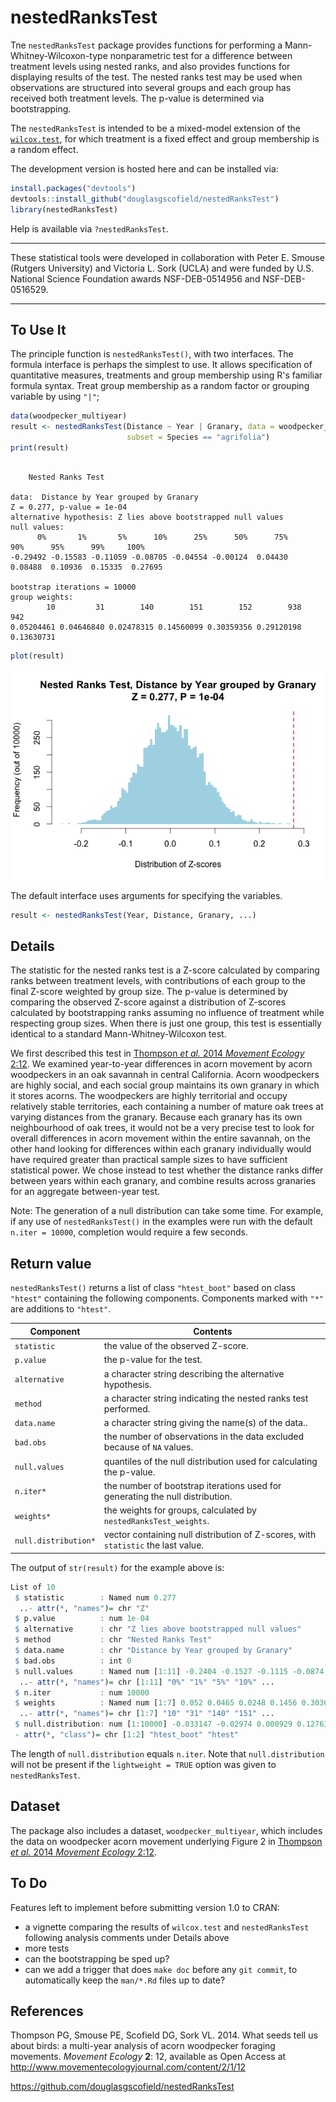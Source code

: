 nestedRanksTest
===============

Tne `nestedRanksTest` package provides functions for performing a
Mann-Whitney-Wilcoxon-type nonparametric test for a difference between
treatment levels using nested ranks, and also provides functions for displaying
results of the test.  The nested ranks test may be used when observations are
structured into several groups and each group has received both treatment
levels.  The p-value is determined via bootstrapping.

The `nestedRanksTest` is intended to be a mixed-model extension of the
[`wilcox.test`][wilcox], for which treatment is a fixed effect and group
membership is a random effect.

[wilcox]: https://stat.ethz.ch/R-manual/R-patched/library/stats/html/wilcox.test.html

The development version is hosted here and can be installed via:

```R
install.packages("devtools")
devtools::install_github("douglasgscofield/nestedRanksTest")
library(nestedRanksTest)
```

Help is available via `?nestedRanksTest`.

* * *
These statistical tools were developed in collaboration with Peter E.
Smouse (Rutgers University) and Victoria L. Sork (UCLA) and were funded by
U.S. National Science Foundation awards NSF-DEB-0514956 and
NSF-DEB-0516529.
* * *


To Use It
---------

The principle function is `nestedRanksTest()`, with two interfaces.  The
formula interface is perhaps the simplest to use. It allows specification of 
quantitative measures, treatments and group membership using R's familiar
formula syntax.  Treat group membership as a random factor or
grouping variable by using `"|"`;

```R
data(woodpecker_multiyear)
result <- nestedRanksTest(Distance ~ Year | Granary, data = woodpecker_multiyear,
                          subset = Species == "agrifolia")
print(result)
```

~~~~

	Nested Ranks Test

data:  Distance by Year grouped by Granary
Z = 0.277, p-value = 1e-04
alternative hypothesis: Z lies above bootstrapped null values
null values:
      0%       1%       5%      10%      25%      50%      75%      90%      95%      99%     100% 
-0.29492 -0.15583 -0.11059 -0.08705 -0.04554 -0.00124  0.04430  0.08488  0.10936  0.15335  0.27695 

bootstrap iterations = 10000 
group weights:
        10         31        140        151        152        938        942 
0.05204461 0.04646840 0.02478315 0.14560099 0.30359356 0.29120198 0.13630731 
~~~~

```R
plot(result)
```
![nestedRanksTest plot example](example_plot.png "nestedRanksTest plot example")


The default interface uses arguments for specifying the variables.

```R
result <- nestedRanksTest(Year, Distance, Granary, ...)
```

Details
-------

The statistic for the nested ranks test is a Z-score calculated by comparing
ranks between treatment levels, with contributions of each group to the final
Z-score weighted by group size.  The p-value is determined by comparing the
observed Z-score against a distribution of Z-scores calculated by bootstrapping
ranks assuming no influence of treatment while respecting group sizes. When
there is just one group, this test is essentially identical to a standard
Mann-Whitney-Wilcoxon test.

We first described this test in [Thompson _et al._ 2014 _Movement Ecology_
2:12](http://www.movementecologyjournal.com/content/2/1/12).   We examined
year-to-year differences in acorn movement by acorn woodpeckers in an oak
savannah in central California.  Acorn woodpeckers are highly social, and each
social group maintains its own granary in which it stores acorns.  The
woodpeckers are highly territorial and occupy relatively stable territories,
each containing a number of mature oak trees at varying distances from the
granary.  Because each granary has its own neighbourhood of oak trees, it would
not be a very precise test to look for overall differences in acorn movement
within the entire savannah, on the other hand looking for differences within
each granary individually would have required greater than practical sample
sizes to have sufficient statistical power.  We chose instead to test whether
the distance ranks differ between years within each granary, and combine
results across granaries for an aggregate between-year test.

Note: The generation of a null distribution can take some time.  For example,
if any use of `nestedRanksTest()` in the examples were run with the default 
`n.iter = 10000`, completion would require a few seconds.

Return value
------------

`nestedRanksTest()` returns a list of class `"htest_boot"` based on class
`"htest"` containing the following components.  Components marked with `"*"`
are additions to `"htest"`.


Component |  Contents
----------|----------
`statistic` | the value of the observed Z-score.
`p.value` | the p-value for the test.
`alternative` | a character string describing the alternative hypothesis.
`method` | a character string indicating the nested ranks test performed.
`data.name` | a character string giving the name(s) of the data..
`bad.obs` | the number of observations in the data excluded because of `NA` values.
`null.values` | quantiles of the null distribution used for calculating the p-value.
`n.iter*` | the number of bootstrap iterations used for generating the null distribution.
`weights*` | the weights for groups, calculated by `nestedRanksTest_weights`.
`null.distribution*` | vector containing null distribution of Z-scores, with `statistic` the last value.

The output of `str(result)` for the example above is:

```R
List of 10
 $ statistic        : Named num 0.277
  ..- attr(*, "names")= chr "Z"
 $ p.value          : num 1e-04
 $ alternative      : chr "Z lies above bootstrapped null values"
 $ method           : chr "Nested Ranks Test"
 $ data.name        : chr "Distance by Year grouped by Granary"
 $ bad.obs          : int 0
 $ null.values      : Named num [1:11] -0.2404 -0.1527 -0.1115 -0.0874 -0.0462 ...
  ..- attr(*, "names")= chr [1:11] "0%" "1%" "5%" "10%" ...
 $ n.iter           : num 10000
 $ weights          : Named num [1:7] 0.052 0.0465 0.0248 0.1456 0.3036 ...
  ..- attr(*, "names")= chr [1:7] "10" "31" "140" "151" ...
 $ null.distribution: num [1:10000] -0.033147 -0.02974 0.000929 0.127633 -0.034387 ...
 - attr(*, "class")= chr [1:2] "htest_boot" "htest"

```

The length of `null.distribution` equals `n.iter`.  Note that
`null.distribution` will not be present if the `lightweight = TRUE` option was
given to `nestedRanksTest`.



Dataset
-------

The package also includes a dataset, `woodpecker_multiyear`, which includes the
data on woodpecker acorn movement underlying Figure 2 in [Thompson _et al._
2014 _Movement Ecology_ 2:12](http://www.movementecologyjournal.com/content/2/1/12).


To Do
-----

Features left to implement before submitting version 1.0 to CRAN:

* a vignette comparing the results of `wilcox.test` and `nestedRanksTest` following analysis comments under Details above
* more tests
* can the bootstrapping be sped up?
* can we add a trigger that does `make doc` before any `git commit`, to automatically keep the `man/*.Rd` files up to date?



References
----------

Thompson PG, Smouse PE, Scofield DG, Sork VL.  2014.  What seeds tell us about
birds: a multi-year analysis of acorn woodpecker foraging movements.  _Movement
Ecology_ **2**: 12, available as Open Access at
<http://www.movementecologyjournal.com/content/2/1/12>

<https://github.com/douglasgscofield/nestedRanksTest>

